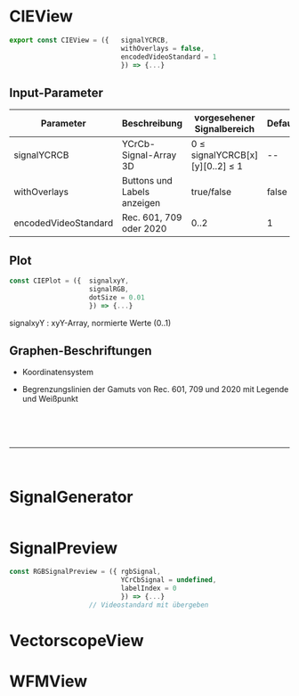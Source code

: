 # CIEView

```JavaScript
export const CIEView = ({   signalYCRCB,
                            withOverlays = false,
                            encodedVideoStandard = 1
                            }) => {...}
```
## Input-Parameter

| Parameter   | Beschreibung          | vorgesehener Signalbereich      | Default   |
| ----------- | --------------------- | ------------------------------- |---------  |
| signalYCRCB | YCrCb-Signal-Array 3D | 0 ≤ signalYCRCB[x][y][0..2] ≤ 1 |   --      |
| withOverlays| Buttons und Labels anzeigen  | true/false  | false
| encodedVideoStandard  | Rec. 601, 709 oder 2020 | 0..2                           |   1


## Plot

```JavaScript
const CIEPlot = ({  signalxyY,
                    signalRGB,
                    dotSize = 0.01
                    }) => {...}
```
signalxyY : xyY-Array, normierte Werte (0..1)
## Graphen-Beschriftungen

- Koordinatensystem

- Begrenzungslinien der Gamuts von Rec. 601, 709 und 2020 mit Legende und Weißpunkt

</br>
</br>
</br>

---

</br>

# SignalGenerator

```JavaScript

```

# SignalPreview

```JavaScript
const RGBSignalPreview = ({ rgbSignal,
                            YCrCbSignal = undefined,
                            labelIndex = 0
                            }) => {...}
                    // Videostandard mit übergeben
```

# VectorscopeView

# WFMView
